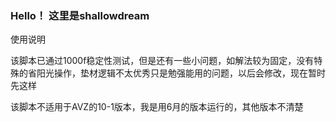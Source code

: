 ### Hello！ 这里是shallowdream

<!--
**ShallowDream0/ShallowDream0** is a ✨ _special_ ✨ repository because its `README.md` (this file) appears on your GitHub profile.

Here are some ideas to get you started:

- 🔭 I’m currently working on ...
- 🌱 I’m currently learning ...
- 👯 I’m looking to collaborate on ...
- 🤔 I’m looking for help with ...
- 💬 Ask me about ...
- 📫 How to reach me: ...
- 😄 Pronouns: ...
- ⚡ Fun fact: ...
-->


使用说明

该脚本已通过1000f稳定性测试，但是还有一些小问题，如解法较为固定，没有特殊的省阳光操作，垫材逻辑不太优秀只是勉强能用的问题，以后会修改，现在暂时先这样

该脚本不适用于AVZ的10-1版本，我是用6月的版本运行的，其他版本不清楚
